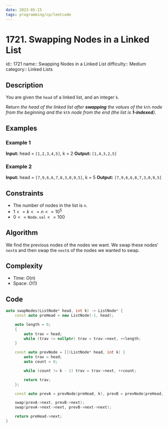 ```yaml
---
date: 2023-05-15
tags: programming/cp/leetcode
---
```


# 1721. Swapping Nodes in a Linked List 

id:: 1721
name:: Swapping Nodes in a Linked List
difficulty:: Medium
category:: Linked Lists

## Description
You are given the `head` of a linked list, and an integer `k`.

Return _the head of the linked list after **swapping** the values of the_ `kth` _node from the beginning and the_ `kth` _node from the end (the list is **1-indexed**)._

## Examples
### Example 1
**Input:** head = `[1,2,3,4,5]`, k = 2
**Output:** `[1,4,3,2,5]`

### Example 2
**Input:** head = `[7,9,6,6,7,8,3,0,9,5]`, k = 5
**Output:** `[7,9,6,6,8,7,3,0,9,5]`

## Constraints
-   The number of nodes in the list is `n`.
-   $1 <= k <= n <= 10^5$
-   $0 <= \texttt{Node.val} <= 100$

## Algorithm
We find the previous nodes of the nodes we want. We swap these nodes' `next`s and then swap the `next`s of the nodes we wanted to swap.

## Complexity
- Time: $O(n)$
- Space: $O(1)$

## Code
```cpp
auto swapNodes(ListNode* head, int k) -> ListNode* {
	const auto preHead = new ListNode(-1, head);

	auto length = 0;
	{
		auto trav = head;
		while (trav != nullptr) trav = trav->next, ++length;
	}

	const auto prevNode = [](ListNode* head, int k) {
		auto trav = head;
		auto count = 0;

		while (count != k - 1) trav = trav->next, ++count;

		return trav;
	};

	const auto prevA = prevNode(preHead, k), prevB = prevNode(preHead, length - k + 1);

	swap(prevA->next, prevB->next);
	swap(prevA->next->next, prevB->next->next);

	return preHead->next;
}
```